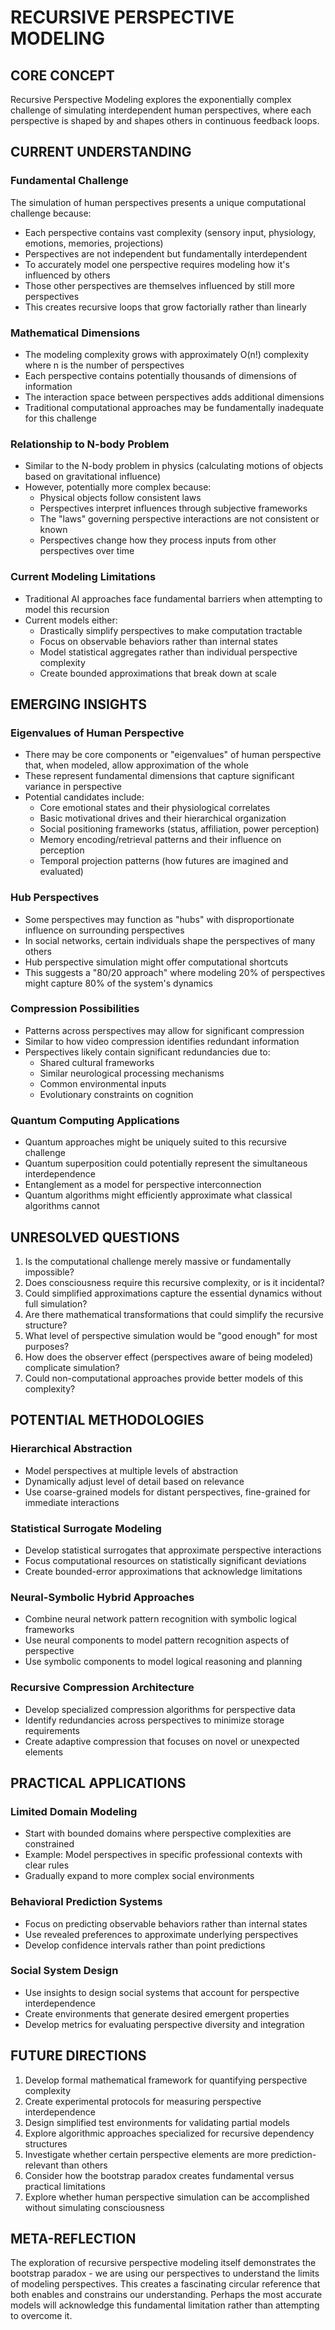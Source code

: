 # RECURSIVE PERSPECTIVE MODELING

## CORE CONCEPT

Recursive Perspective Modeling explores the exponentially complex challenge of simulating interdependent human perspectives, where each perspective is shaped by and shapes others in continuous feedback loops.

## CURRENT UNDERSTANDING

### Fundamental Challenge
The simulation of human perspectives presents a unique computational challenge because:
- Each perspective contains vast complexity (sensory input, physiology, emotions, memories, projections)
- Perspectives are not independent but fundamentally interdependent
- To accurately model one perspective requires modeling how it's influenced by others
- Those other perspectives are themselves influenced by still more perspectives
- This creates recursive loops that grow factorially rather than linearly

### Mathematical Dimensions
- The modeling complexity grows with approximately O(n!) complexity where n is the number of perspectives
- Each perspective contains potentially thousands of dimensions of information
- The interaction space between perspectives adds additional dimensions
- Traditional computational approaches may be fundamentally inadequate for this challenge

### Relationship to N-body Problem
- Similar to the N-body problem in physics (calculating motions of objects based on gravitational influence)
- However, potentially more complex because:
  * Physical objects follow consistent laws
  * Perspectives interpret influences through subjective frameworks
  * The "laws" governing perspective interactions are not consistent or known
  * Perspectives change how they process inputs from other perspectives over time

### Current Modeling Limitations
- Traditional AI approaches face fundamental barriers when attempting to model this recursion
- Current models either:
  * Drastically simplify perspectives to make computation tractable
  * Focus on observable behaviors rather than internal states
  * Model statistical aggregates rather than individual perspective complexity
  * Create bounded approximations that break down at scale

## EMERGING INSIGHTS

### Eigenvalues of Human Perspective
- There may be core components or "eigenvalues" of human perspective that, when modeled, allow approximation of the whole
- These represent fundamental dimensions that capture significant variance in perspective
- Potential candidates include:
  * Core emotional states and their physiological correlates
  * Basic motivational drives and their hierarchical organization
  * Social positioning frameworks (status, affiliation, power perception)
  * Memory encoding/retrieval patterns and their influence on perception
  * Temporal projection patterns (how futures are imagined and evaluated)

### Hub Perspectives
- Some perspectives may function as "hubs" with disproportionate influence on surrounding perspectives
- In social networks, certain individuals shape the perspectives of many others
- Hub perspective simulation might offer computational shortcuts
- This suggests a "80/20 approach" where modeling 20% of perspectives might capture 80% of the system's dynamics

### Compression Possibilities
- Patterns across perspectives may allow for significant compression
- Similar to how video compression identifies redundant information
- Perspectives likely contain significant redundancies due to:
  * Shared cultural frameworks
  * Similar neurological processing mechanisms
  * Common environmental inputs
  * Evolutionary constraints on cognition

### Quantum Computing Applications
- Quantum approaches might be uniquely suited to this recursive challenge
- Quantum superposition could potentially represent the simultaneous interdependence
- Entanglement as a model for perspective interconnection
- Quantum algorithms might efficiently approximate what classical algorithms cannot

## UNRESOLVED QUESTIONS

1. Is the computational challenge merely massive or fundamentally impossible?
2. Does consciousness require this recursive complexity, or is it incidental?
3. Could simplified approximations capture the essential dynamics without full simulation?
4. Are there mathematical transformations that could simplify the recursive structure?
5. What level of perspective simulation would be "good enough" for most purposes?
6. How does the observer effect (perspectives aware of being modeled) complicate simulation?
7. Could non-computational approaches provide better models of this complexity?

## POTENTIAL METHODOLOGIES

### Hierarchical Abstraction
- Model perspectives at multiple levels of abstraction
- Dynamically adjust level of detail based on relevance
- Use coarse-grained models for distant perspectives, fine-grained for immediate interactions

### Statistical Surrogate Modeling
- Develop statistical surrogates that approximate perspective interactions
- Focus computational resources on statistically significant deviations
- Create bounded-error approximations that acknowledge limitations

### Neural-Symbolic Hybrid Approaches
- Combine neural network pattern recognition with symbolic logical frameworks
- Use neural components to model pattern recognition aspects of perspective
- Use symbolic components to model logical reasoning and planning

### Recursive Compression Architecture
- Develop specialized compression algorithms for perspective data
- Identify redundancies across perspectives to minimize storage requirements
- Create adaptive compression that focuses on novel or unexpected elements

## PRACTICAL APPLICATIONS

### Limited Domain Modeling
- Start with bounded domains where perspective complexities are constrained
- Example: Model perspectives in specific professional contexts with clear rules
- Gradually expand to more complex social environments

### Behavioral Prediction Systems
- Focus on predicting observable behaviors rather than internal states
- Use revealed preferences to approximate underlying perspectives
- Develop confidence intervals rather than point predictions

### Social System Design
- Use insights to design social systems that account for perspective interdependence
- Create environments that generate desired emergent properties
- Develop metrics for evaluating perspective diversity and integration

## FUTURE DIRECTIONS

1. Develop formal mathematical framework for quantifying perspective complexity
2. Create experimental protocols for measuring perspective interdependence
3. Design simplified test environments for validating partial models
4. Explore algorithmic approaches specialized for recursive dependency structures
5. Investigate whether certain perspective elements are more prediction-relevant than others
6. Consider how the bootstrap paradox creates fundamental versus practical limitations
7. Explore whether human perspective simulation can be accomplished without simulating consciousness

## META-REFLECTION

The exploration of recursive perspective modeling itself demonstrates the bootstrap paradox - we are using our perspectives to understand the limits of modeling perspectives. This creates a fascinating circular reference that both enables and constrains our understanding. Perhaps the most accurate models will acknowledge this fundamental limitation rather than attempting to overcome it.